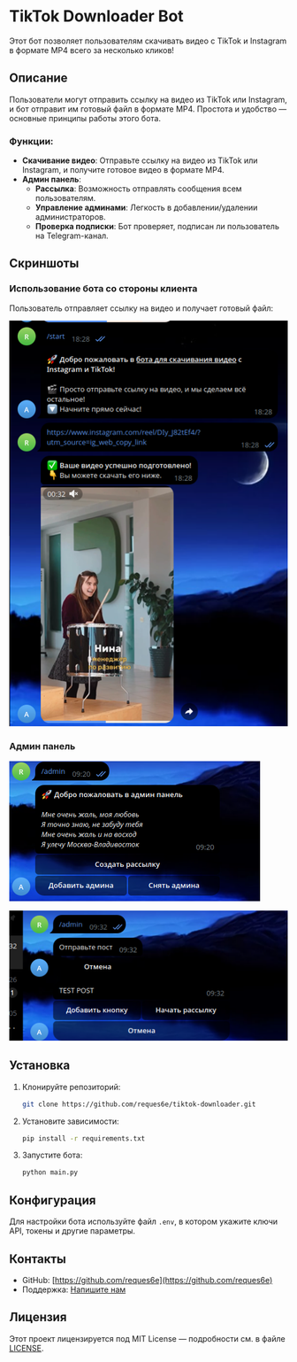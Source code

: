 # TikTok Downloader Bot

Этот бот позволяет пользователям скачивать видео с TikTok и Instagram в формате MP4 всего за несколько кликов!

## Описание

Пользователи могут отправить ссылку на видео из TikTok или Instagram, и бот отправит им готовый файл в формате MP4. Простота и удобство — основные принципы работы этого бота.

### Функции:
- **Скачивание видео**: Отправьте ссылку на видео из TikTok или Instagram, и получите готовое видео в формате MP4.
- **Админ панель**:
  - **Рассылка**: Возможность отправлять сообщения всем пользователям.
  - **Управление админами**: Легкость в добавлении/удалении администраторов.
  - **Проверка подписки**: Бот проверяет, подписан ли пользователь на Telegram-канал.

## Скриншоты

### Использование бота со стороны клиента

Пользователь отправляет ссылку на видео и получает готовый файл:

![Пример использования](docs/assets/example.png)

### Админ панель

![Главная](docs/assets/admin-panel.png)

![Заглушка 2](docs/assets/admin-panel-2.png)

## Установка

1. Клонируйте репозиторий:
    ```bash
    git clone https://github.com/reques6e/tiktok-downloader.git
    ```

2. Установите зависимости:
    ```bash
    pip install -r requirements.txt
    ```

3. Запустите бота:
    ```bash
    python main.py
    ```

## Конфигурация

Для настройки бота используйте файл `.env`, в котором укажите ключи API, токены и другие параметры.

## Контакты

- GitHub: [https://github.com/reques6e](https://github.com/reques6e)
- Поддержка: [Напишите нам](https://t.me/rqs6e)

## Лицензия

Этот проект лицензируется под MIT License — подробности см. в файле [LICENSE](LICENSE).
